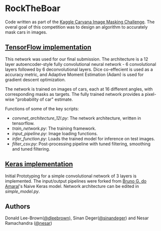 # RockTheBoar

Code written as part of the [Kaggle Carvana Image Masking Challenge](https://www.kaggle.com/c/carvana-image-masking-challenge). The overal goal of this competition was to design an algorithm to accurately mask cars in images. 

## [TensorFlow implementation](https://github.com/nesar/RockTheBoar/tree/master/tensorflow_gan)

This network was used for our final submission. The architecture is a 12 layer autoencoder-style fully convolutional neural network - 6 convolutional layers followed by 6 deconvolutional layers. Dice co-effecient is used as a accuracy metric, and Adaptive Moment Estimation (Adam) is used for gradient descent optimization. 

The network is trained on images of cars, each at 16 different angles, with corresponding masks as targets. The fully trained network provides a pixel-wise "probability of car" estimate. 

Functions of some of the key scripts:

* _convnet_architecture_12l.py_: The network architecture, written in tensorflow. 
* _train_network.py_: The training framework.
* _input_pipeline.py_: Image loading functions. 
* _infer_function.py_: Loads the trained model for inference on test images.
* _filter_csv.py_: Post-processing pipeline with tuned filtering, smoothing and tuned filtering.

## [Keras implementation](https://github.com/nesar/RockTheBoar/tree/master/keras_implementation)

Initial Prototyping for a simple convolutional network of 3 layers is implemented. The input/output pipelines were forked from [Bruno G. do Amaral](https://www.kaggle.com/bguberfain)'s Naive Keras model. Network architecture can be edited in _simple_model.py_.

## Authors
Donald Lee-Brown([@dleebrown](https://github.com/dleebrown)), Sinan Deger([@sinandeger](https://github.com/sinandeger)) and Nesar Ramachandra ([@nesar](https://github.com/sinandeger))

